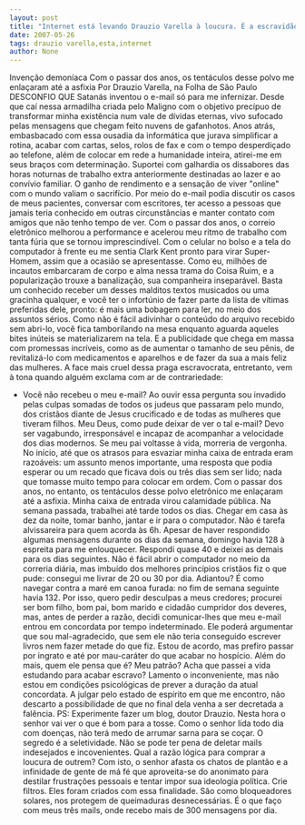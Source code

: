 ```yaml
---
layout: post
title: "Internet está levando Drauzio Varella à loucura. É a escravidão moderna"
date: 2007-05-26
tags: drauzio varella,esta,internet
author: None
---
```

Inven&ccedil;&atilde;o demon&iacute;aca
Com o passar dos anos, os tent&aacute;culos desse polvo me enla&ccedil;aram at&eacute; a asfixia
Por Drauzio Varella, na Folha de S&atilde;o Paulo
DESCONFIO QUE Satan&aacute;s inventou o e-mail s&oacute; para me infernizar.
Desde que ca&iacute; nessa armadilha criada pelo Maligno com o objetivo prec&iacute;puo de transformar minha exist&ecirc;ncia num vale de d&iacute;vidas eternas, vivo sufocado pelas mensagens que chegam feito nuvens de gafanhotos.
Anos atr&aacute;s, embasbacado com essa ousadia da inform&aacute;tica que jurava simplificar a rotina, acabar com cartas, selos, rolos de fax e com o tempo desperdi&ccedil;ado ao telefone, al&eacute;m de colocar em rede a humanidade inteira, atirei-me em seus bra&ccedil;os com determina&ccedil;&atilde;o.
Suportei com galhardia os dissabores das horas noturnas de trabalho extra anteriormente destinadas ao lazer e ao conv&iacute;vio familiar. O ganho de rendimento e a sensa&ccedil;&atilde;o de viver &quot;online&quot; com o mundo valiam o sacrif&iacute;cio.
Por meio do e-mail podia discutir os casos de meus pacientes, conversar com escritores, ter acesso a pessoas que jamais teria conhecido em outras circunst&acirc;ncias e manter contato com amigos que n&atilde;o tenho tempo de ver.
Com o passar dos anos, o correio eletr&ocirc;nico melhorou a performance e acelerou meu ritmo de trabalho com tanta f&uacute;ria que se tornou imprescind&iacute;vel. Com o celular no bolso e a tela do computador &agrave; frente eu me sentia Clark Kent pronto para virar Super-Homem, assim que a ocasi&atilde;o se apresentasse.
Como eu, milh&otilde;es de incautos embarcaram de corpo e alma nessa trama do Coisa Ruim, e a populariza&ccedil;&atilde;o trouxe a banaliza&ccedil;&atilde;o, sua companheira insepar&aacute;vel.
Basta um conhecido receber um desses malditos textos musicados ou uma gracinha qualquer, e voc&ecirc; ter o infort&uacute;nio de fazer parte da lista de v&iacute;timas preferidas dele, pronto: &eacute; mais uma bobagem para ler, no meio dos assuntos s&eacute;rios. Como n&atilde;o &eacute; f&aacute;cil adivinhar o conte&uacute;do do arquivo recebido sem abri-lo, voc&ecirc; fica tamborilando na mesa enquanto aguarda aqueles bites in&uacute;teis se materializarem na tela.
E a publicidade que chega em massa com promessas incr&iacute;veis, como as de aumentar o tamanho de seu p&ecirc;nis, de revitaliz&aacute;-lo com medicamentos e aparelhos e de fazer da sua a mais feliz das mulheres.
A face mais cruel dessa praga escravocrata, entretanto, vem &agrave; tona quando algu&eacute;m exclama com ar de contrariedade:
- Voc&ecirc; n&atilde;o recebeu o meu e-mail?
Ao ouvir essa pergunta sou invadido pelas culpas somadas de todos os judeus que passaram pelo mundo, dos crist&atilde;os diante de Jesus crucificado e de todas as mulheres que tiveram filhos.
Meu Deus, como pude deixar de ver o tal e-mail? Devo ser vagabundo, irrespons&aacute;vel e incapaz de acompanhar a velocidade dos dias modernos. Se meu pai voltasse &agrave; vida, morreria de vergonha.
No in&iacute;cio, at&eacute; que os atrasos para esvaziar minha caixa de entrada eram razo&aacute;veis: um assunto menos importante, uma resposta que podia esperar ou um recado que ficava dois ou tr&ecirc;s dias sem ser lido; nada que tomasse muito tempo para colocar em ordem.
Com o passar dos anos, no entanto, os tent&aacute;culos desse polvo eletr&ocirc;nico me enla&ccedil;aram at&eacute; a asfixia. Minha caixa de entrada virou calamidade p&uacute;blica.
Na semana passada, trabalhei at&eacute; tarde todos os dias. Chegar em casa &agrave;s dez da noite, tomar banho, jantar e ir para o computador. N&atilde;o &eacute; tarefa alvissareira para quem acorda &agrave;s 6h.
Apesar de haver respondido algumas mensagens durante os dias da semana, domingo havia 128 &agrave; espreita para me enlouquecer. Respondi quase 40 e deixei as demais para os dias seguintes.
N&atilde;o &eacute; f&aacute;cil abrir o computador no meio da correria di&aacute;ria, mas imbu&iacute;do dos melhores princ&iacute;pios crist&atilde;os fiz o que pude: consegui me livrar de 20 ou 30 por dia.
Adiantou? &Eacute; como navegar contra a mar&eacute; em canoa furada: no fim de semana seguinte havia 132.
Por isso, quero pedir desculpas a meus credores; procurei ser bom filho, bom pai, bom marido e cidad&atilde;o cumpridor dos deveres, mas, antes de perder a raz&atilde;o, decidi comunicar-lhes que meu e-mail entrou em concordata por tempo indeterminado.
Ele poder&aacute; argumentar que sou mal-agradecido, que sem ele n&atilde;o teria conseguido escrever livros nem fazer metade do que fiz. Estou de acordo, mas prefiro passar por ingrato e at&eacute; por mau-car&aacute;ter do que acabar no hosp&iacute;cio.
Al&eacute;m do mais, quem ele pensa que &eacute;? Meu patr&atilde;o? Acha que passei a vida estudando para acabar escravo?
Lamento o inconveniente, mas n&atilde;o estou em condi&ccedil;&otilde;es psicol&oacute;gicas de prever a dura&ccedil;&atilde;o da atual concordata. A julgar pelo estado de esp&iacute;rito em que me encontro, n&atilde;o descarto a possibilidade de que no final dela venha a ser decretada a fal&ecirc;ncia.
PS: Experimente fazer um blog, doutor Drauzio. Nesta hora o senhor vai ver o que &eacute; bom para a tosse. Como o senhor lida todo dia com doen&ccedil;as, n&atilde;o ter&aacute; medo de arrumar sarna para se co&ccedil;ar. O segredo &eacute; a seletividade. N&atilde;o se pode ter pena de deletar mails indesejados e incovenientes. Qual a raz&atilde;o l&oacute;gica para comprar a loucura de outrem? Com isto, o senhor afasta os chatos de plant&atilde;o e a infinidade de gente de m&aacute; f&eacute; que aproveita-se do anonimato para destilar frustra&ccedil;&otilde;es pessoais e tentar impor sua ideologia pol&iacute;tica. Crie filtros. Eles&nbsp;foram criados com essa finalidade. S&atilde;o como bloqueadores solares, nos protegem de queimaduras desnecess&aacute;rias. &Eacute; o que fa&ccedil;o com meus tr&ecirc;s mails, onde recebo mais de 300 mensagens por dia. 